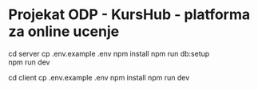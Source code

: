 # Projekat ODP - KursHub - platforma za online ucenje 

cd server
cp .env.example .env
npm install
npm run db:setup   
npm run dev        

cd client
cp .env.example .env
npm install
npm run dev        

